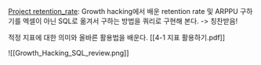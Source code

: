 [Project retention_rate](https://github.com/NeoSeo/Obsidian/tree/5b5e077f431f28b174d0174e5f594b9ed5a13b7b/Project/Retention_Rate): Growth hacking에서 배운 retention rate 및 ARPPU 구하기를 엑셀이 아닌 SQL로 옮겨서 구하는 방법을 쿼리로 구현해 본다. -> 칭찬받음!

적정 지표에 대한 의미와 올바른 활용법을 배운다. [[4-1 지표 활용하기.pdf]]


![[Growth_Hacking_SQL_review.png]]